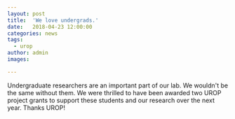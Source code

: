 ```yaml
---
layout: post
title:  'We love undergrads.'
date:   2018-04-23 12:00:00
categories: news
tags:
  - urop
author: admin
images:

---
```

Undergraduate researchers are an important part of our lab. We wouldn't be the same without them. We were thrilled to have been awarded two UROP project grants to support these students and our research over the next year. Thanks UROP!
